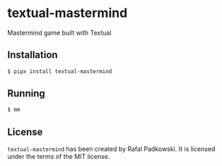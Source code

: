 # textual-mastermind

Mastermind game built with Textual


## Installation

```bash
$ pipx install textual-mastermind
```

## Running

```bash
$ mm
```


## License

`textual-mastermind` has been created by Rafal Padkowski. It is licensed under the terms
of the MIT license.
